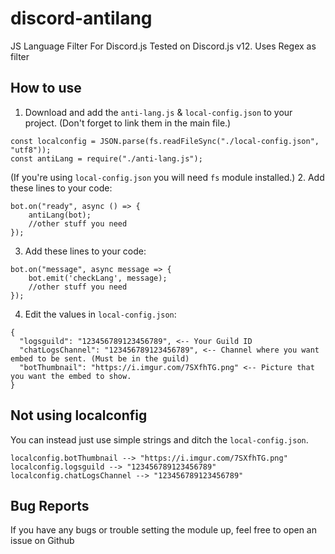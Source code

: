 # discord-antilang
JS Language Filter For Discord.js Tested on Discord.js v12. Uses Regex as filter


## How to use
1. Download and add the `anti-lang.js` & `local-config.json` to your project. (Don't forget to link them in the main file.)
```
const localconfig = JSON.parse(fs.readFileSync("./local-config.json", "utf8"));
const antiLang = require("./anti-lang.js");
```

(If you're using `local-config.json` you will need `fs` module installed.)
2. Add these lines to your code:
```
bot.on("ready", async () => {
    antiLang(bot);
    //other stuff you need
});
```
3. Add these lines to your code:
```
bot.on("message", async message => {
    bot.emit('checkLang', message);
    //other stuff you need
});
```
4. Edit the values in `local-config.json`:
```
{
  "logsguild": "123456789123456789", <-- Your Guild ID
  "chatLogsChannel": "123456789123456789", <-- Channel where you want embed to be sent. (Must be in the guild)
  "botThumbnail": "https://i.imgur.com/7SXfhTG.png" <-- Picture that you want the embed to show.
}
```
## Not using localconfig
You can instead just use simple strings and ditch the `local-config.json`.
```
localconfig.botThumbnail --> "https://i.imgur.com/7SXfhTG.png"
localconfig.logsguild --> "123456789123456789"
localconfig.chatLogsChannel --> "123456789123456789"
```
## Bug Reports
If you have any bugs or trouble setting the module up, feel free to open an issue on Github
